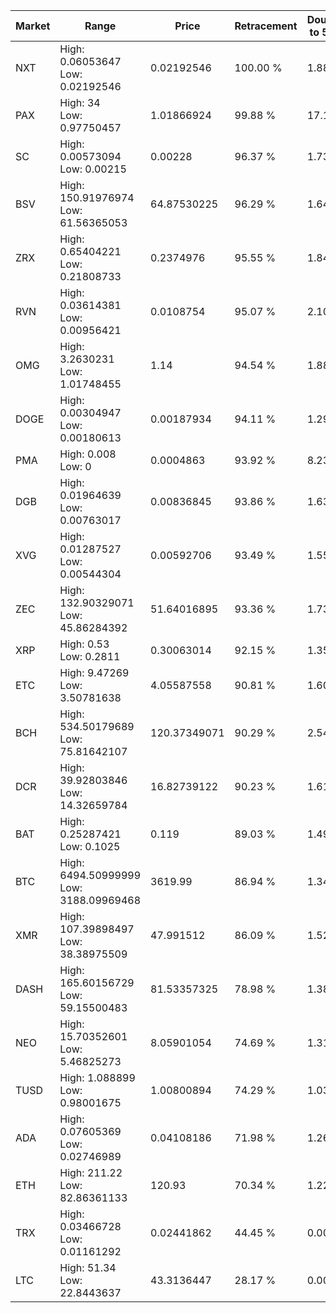 | Market | Range | Price| Retracement | Doubles to 50% |
| --- | --- | --- | --- | --- |
| NXT | High: 0.06053647<br />Low: 0.02192546 | 0.02192546 | 100.00 % | 1.88 |
| PAX | High: 34<br />Low: 0.97750457 | 1.01866924 | 99.88 % | 17.17 |
| SC | High: 0.00573094<br />Low: 0.00215 | 0.00228 | 96.37 % | 1.73 |
| BSV | High: 150.91976974<br />Low: 61.56365053 | 64.87530225 | 96.29 % | 1.64 |
| ZRX | High: 0.65404221<br />Low: 0.21808733 | 0.2374976 | 95.55 % | 1.84 |
| RVN | High: 0.03614381<br />Low: 0.00956421 | 0.0108754 | 95.07 % | 2.10 |
| OMG | High: 3.2630231<br />Low: 1.01748455 | 1.14 | 94.54 % | 1.88 |
| DOGE | High: 0.00304947<br />Low: 0.00180613 | 0.00187934 | 94.11 % | 1.29 |
| PMA | High: 0.008<br />Low: 0 | 0.0004863 | 93.92 % | 8.23 |
| DGB | High: 0.01964639<br />Low: 0.00763017 | 0.00836845 | 93.86 % | 1.63 |
| XVG | High: 0.01287527<br />Low: 0.00544304 | 0.00592706 | 93.49 % | 1.55 |
| ZEC | High: 132.90329071<br />Low: 45.86284392 | 51.64016895 | 93.36 % | 1.73 |
| XRP | High: 0.53<br />Low: 0.2811 | 0.30063014 | 92.15 % | 1.35 |
| ETC | High: 9.47269<br />Low: 3.50781638 | 4.05587558 | 90.81 % | 1.60 |
| BCH | High: 534.50179689<br />Low: 75.81642107 | 120.37349071 | 90.29 % | 2.54 |
| DCR | High: 39.92803846<br />Low: 14.32659784 | 16.82739122 | 90.23 % | 1.61 |
| BAT | High: 0.25287421<br />Low: 0.1025 | 0.119 | 89.03 % | 1.49 |
| BTC | High: 6494.50999999<br />Low: 3188.09969468 | 3619.99 | 86.94 % | 1.34 |
| XMR | High: 107.39898497<br />Low: 38.38975509 | 47.991512 | 86.09 % | 1.52 |
| DASH | High: 165.60156729<br />Low: 59.15500483 | 81.53357325 | 78.98 % | 1.38 |
| NEO | High: 15.70352601<br />Low: 5.46825273 | 8.05901054 | 74.69 % | 1.31 |
| TUSD | High: 1.088899<br />Low: 0.98001675 | 1.00800894 | 74.29 % | 1.03 |
| ADA | High: 0.07605369<br />Low: 0.02746989 | 0.04108186 | 71.98 % | 1.26 |
| ETH | High: 211.22<br />Low: 82.86361133 | 120.93 | 70.34 % | 1.22 |
| TRX | High: 0.03466728<br />Low: 0.01161292 | 0.02441862 | 44.45 % | 0.00 |
| LTC | High: 51.34<br />Low: 22.8443637 | 43.3136447 | 28.17 % | 0.00 |

